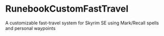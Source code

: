 # RunebookCustomFastTravel
A customizable fast-travel system for Skyrim SE using Mark/Recall spells and personal waypoints
